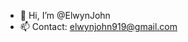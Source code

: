- 👋 Hi, I’m @ElwynJohn
- 📫 Contact: elwynjohn919@gmail.com

<!---
ElwynJohn/ElwynJohn is a ✨ special ✨ repository because its `README.md` (this file) appears on your GitHub profile.
You can click the Preview link to take a look at your changes.
--->
